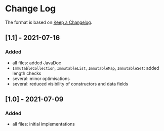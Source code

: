 # Change Log

The format is based on [Keep a Changelog](http://keepachangelog.com/).

## [1.1] - 2021-07-16
### Added
- all files: added JavaDoc
- `ImmutableCollection`, `ImmutableList`, `ImmutableMap`, `ImmutableSet`: added length checks
- several: minor optimisations
- several: reduced visibility of constructors and data fields

## [1.0] - 2021-07-09
### Added
- all files: initial implementations
